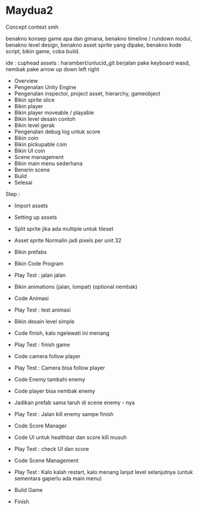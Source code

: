 # Maydua2
Concept context smh

benakno konsep game apa dan gimana,
benakno timeline / rundown modul,
benakno level design,
benakno asset sprite yang dipake,
benakno kode script,
bikin game,
coba build.

ide : cuphead
assets : harambert/unlucid_git
berjalan pake keyboard wasd, nembak pake arrow up down left right

- Overview
- Pengenalan Unity Engine
- Pengenalan inspector, project asset, hierarchy, gameobject
- Bikin sprite slice
- Bikin player
- Bikin player moveable / playable
- Bikin level desain contoh
- Bikin level gerak
- Pengenalan debug log untuk score
- Bikin coin
- Bikin pickupable coin
- Bikin UI coin
- Scene management
- Bikin main menu sederhana
- Benerin scene
- Build
- Selesai

Step :
- Import assets
- Setting up assets
- Split sprite jika ada multiple untuk tileset
- Asset sprite Normalin jadi pixels per unit 32
- Bikin prefabs
- Bikin Code Program
- Play Test : jalan jalan

- Bikin animations (jalan, lompat) (optional nembak)
- Code Animasi
- Play Test : test animasi

- Bikin desain level simple
- Code finish, kalo ngelewati ini menang
- Play Test : finish game

- Code camera follow player
- Play Test : Camera bisa follow player

- Code Enemy tambahi enemy
- Code player bisa nembak enemy
- Jadikan prefab sama taruh di scene enemy - nya
- Play Test : Jalan kill enemy sampe finish

- Code Score Manager
- Code UI untuk healthbar dan score kill musuh
- Play Test : check UI dan score

- Code Scene Management
- Play Test : Kalo kalah restart, kalo menang lanjut level selanjutnya (untuk sementara gaperlu ada main menu)

- Build Game

- Finish